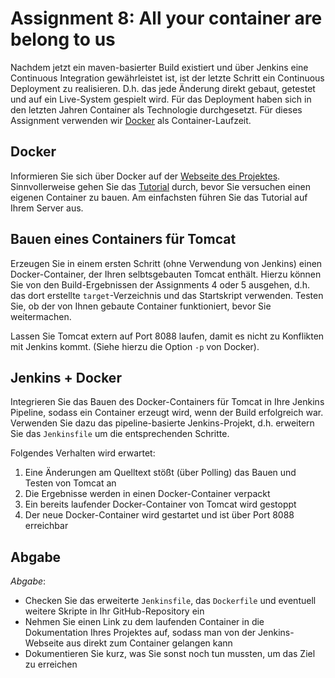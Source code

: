 # Assignment 8: All your container are belong to us

Nachdem jetzt ein maven-basierter Build existiert und über Jenkins eine Continuous Integration gewährleistet ist, ist der letzte Schritt ein Continuous Deployment zu realisieren. D.h. das jede Änderung direkt gebaut, getestet und auf ein Live-System gespielt wird. Für das Deployment haben sich in den letzten Jahren Container als Technologie durchgesetzt. Für dieses Assignment verwenden wir [Docker](https://docker.io) als Container-Laufzeit.

## Docker

Informieren Sie sich über Docker auf der [Webseite des Projektes](https://docker.io). Sinnvollerweise gehen Sie das [Tutorial](https://docs.docker.com/get-started/) durch, bevor Sie versuchen einen eigenen Container zu bauen. Am einfachsten führen Sie das Tutorial auf Ihrem Server aus.


## Bauen eines Containers für Tomcat

Erzeugen Sie in einem ersten Schritt (ohne Verwendung von Jenkins) einen Docker-Container, der Ihren selbtsgebauten Tomcat enthält. Hierzu können Sie von den Build-Ergebnissen der Assignments 4 oder 5 ausgehen, d.h. das dort erstellte `target`-Verzeichnis und das Startskript verwenden. Testen Sie, ob der von Ihnen gebaute Container funktioniert, bevor Sie weitermachen.

Lassen Sie Tomcat extern auf Port 8088 laufen, damit es nicht zu Konflikten mit Jenkins kommt. (Siehe hierzu die Option `-p` von Docker).


## Jenkins + Docker

Integrieren Sie das Bauen des Docker-Containers für Tomcat in Ihre Jenkins Pipeline, sodass ein Container erzeugt wird, wenn der Build erfolgreich war. Verwenden Sie dazu das pipeline-basierte Jenkins-Projekt, d.h. erweitern Sie das `Jenkinsfile` um die entsprechenden Schritte.

Folgendes Verhalten wird erwartet:

  1. Eine Änderungen am Quelltext stößt (über Polling) das Bauen und Testen von Tomcat an
  2. Die Ergebnisse werden in einen Docker-Container verpackt
  3. Ein bereits laufender Docker-Container von Tomcat wird gestoppt
  4. Der neue Docker-Container wird gestartet und ist über Port 8088 erreichbar


## Abgabe

_Abgabe_:

  * Checken Sie das erweiterte `Jenkinsfile`, das `Dockerfile` und eventuell weitere Skripte in Ihr GitHub-Repository ein
  * Nehmen Sie einen Link zu dem laufenden Container in die Dokumentation Ihres Projektes auf, sodass man von der Jenkins-Webseite aus direkt zum Container gelangen kann
  * Dokumentieren Sie kurz, was Sie sonst noch tun mussten, um das Ziel zu erreichen
